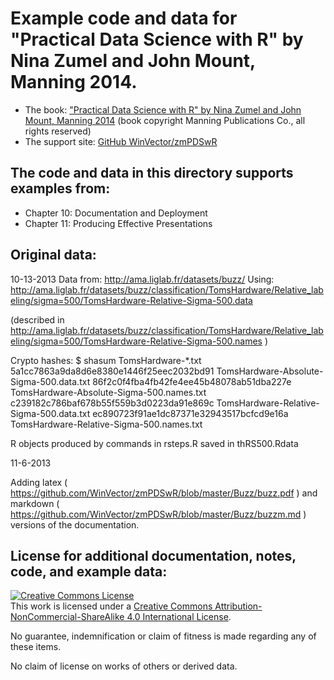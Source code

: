 
# Example code and data for "Practical Data Science with R" by Nina Zumel and John Mount, Manning 2014.


 * The book: ["Practical Data Science with R" by Nina Zumel and John Mount, Manning 2014](http://affiliate.manning.com/idevaffiliate.php?id=1273_360)  (book copyright Manning Publications Co., all rights reserved)
 * The support site: [GitHub WinVector/zmPDSwR](https://github.com/WinVector/zmPDSwR)


## The code and data in this directory supports examples from:
 * Chapter 10: Documentation and Deployment
 * Chapter 11: Producing Effective Presentations


## Original data: 


10-13-2013
Data from: http://ama.liglab.fr/datasets/buzz/
Using: 
       http://ama.liglab.fr/datasets/buzz/classification/TomsHardware/Relative_labeling/sigma=500/TomsHardware-Relative-Sigma-500.data

(described in http://ama.liglab.fr/datasets/buzz/classification/TomsHardware/Relative_labeling/sigma=500/TomsHardware-Relative-Sigma-500.names )

Crypto hashes:
$ shasum TomsHardware-*.txt
  5a1cc7863a9da8d6e8380e1446f25eec2032bd91  TomsHardware-Absolute-Sigma-500.data.txt
  86f2c0f4fba4fb42fe4ee45b48078ab51dba227e  TomsHardware-Absolute-Sigma-500.names.txt
  c239182c786baf678b55f559b3d0223da91e869c  TomsHardware-Relative-Sigma-500.data.txt
  ec890723f91ae1dc87371e32943517bcfcd9e16a  TomsHardware-Relative-Sigma-500.names.txt


R objects produced by commands in rsteps.R saved in thRS500.Rdata


11-6-2013

Adding latex ( https://github.com/WinVector/zmPDSwR/blob/master/Buzz/buzz.pdf ) and markdown ( https://github.com/WinVector/zmPDSwR/blob/master/Buzz/buzzm.md ) versions of the documentation.



## License for additional documentation, notes, code, and example data: 

<a rel="license" href="http://creativecommons.org/licenses/by-nc-sa/4.0/"><img alt="Creative Commons License" style="border-width:0" src="http://i.creativecommons.org/l/by-nc-sa/4.0/88x31.png" /></a><br />This work is licensed under a <a rel="license" href="http://creativecommons.org/licenses/by-nc-sa/4.0/">Creative Commons Attribution-NonCommercial-ShareAlike 4.0 International License</a>.

No guarantee, indemnification or claim of fitness is made regarding any of these items.

No claim of license on works of others or derived data.
